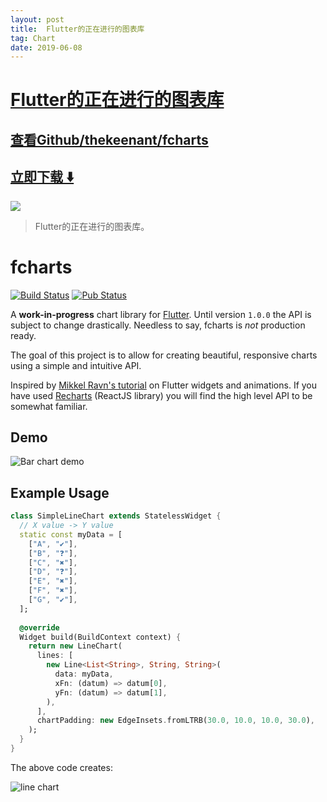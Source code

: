 ```yaml
---
layout: post
title:  Flutter的正在进行的图表库
tag: Chart
date: 2019-06-08
---
```


# [Flutter的正在进行的图表库 ](http://github.com/thekeenant/fcharts) 



## [查看Github/thekeenant/fcharts](http://github.com/thekeenant/fcharts)
## [立即下载 ️⬇️ ](https://codeload.github.com/thekeenant/fcharts/zip/master) 


 
![](https://flutterawesome.com/content/images/2018/10/fcharts.jpg)
 
>
> Flutter的正在进行的图表库。
>

 
# fcharts 
[![Build Status](https://travis-ci.org/thekeenant/fcharts.svg?branch=master)](https://travis-ci.org/thekeenant/fcharts)
[![Pub Status](https://img.shields.io/pub/v/fcharts.svg)](https://pub.dartlang.org/packages/fcharts)

A **work-in-progress** chart library for [Flutter](https://flutter.io). Until version `1.0.0` the API is subject to change
drastically. Needless to say, fcharts is _not_ production ready.

The goal of this project is to allow for creating beautiful, responsive charts using a simple 
and intuitive API.

Inspired by 
[Mikkel Ravn's tutorial](https://medium.com/flutter-io/zero-to-one-with-flutter-43b13fd7b354) 
on Flutter widgets and animations. If you have used [Recharts](https://recharts.org) (ReactJS 
library) you will find the high level API to be somewhat familiar.

## Demo

![Bar chart demo](https://i.imgur.com/D1Rd7jk.gif) 

<!-- ![Touch demo](https://i.imgur.com/pvHhenr.gif) -->

## Example Usage

```dart
class SimpleLineChart extends StatelessWidget {
  // X value -> Y value
  static const myData = [
    ["A", "✔"],
    ["B", "❓"],
    ["C", "✖"],
    ["D", "❓"],
    ["E", "✖"],
    ["F", "✖"],
    ["G", "✔"],
  ];
  
  @override
  Widget build(BuildContext context) {
    return new LineChart(
      lines: [
        new Line<List<String>, String, String>(
          data: myData,
          xFn: (datum) => datum[0],
          yFn: (datum) => datum[1],
        ),
      ],
      chartPadding: new EdgeInsets.fromLTRB(30.0, 10.0, 10.0, 30.0),
    );
  }
}
```

The above code creates:

![line chart](https://i.imgur.com/839SSin.jpg)

